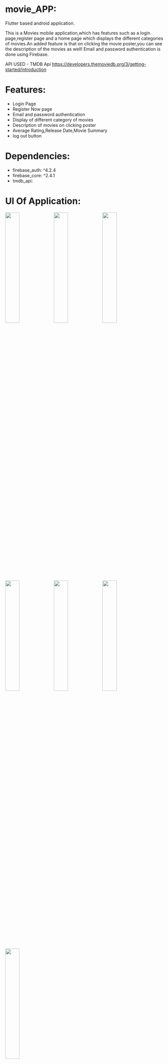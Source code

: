 # movie_APP:
Flutter based android application.

This is a Movies mobile application,which has features such as a login page,register page and a home page which displays the different categories of movies.An added feature is that on clicking the movie poster,you can see the description of the movies as well!
Email and password authentication is done using Firebase.

API USED - TMDB Api
https://developers.themoviedb.org/3/getting-started/introduction

# Features:
* Login Page
* Register Now page
* Email and password authentication
* Display of different category of movies
* Description of movies on clicking poster
* Average Rating,Release Date,Movie Summary
* log out button

# Dependencies:
* firebase_auth: ^4.2.4
* firebase_core: ^2.4.1
* tmdb_api:

# UI Of Application:
<img src="https://user-images.githubusercontent.com/98026175/210130480-6a05d178-a461-49ae-856e-037cb7f9f5cc.png" width=30% height=30%>
<img src="https://user-images.githubusercontent.com/98026175/210130501-d493e98c-22cb-42ce-adf8-39d7d3975422.png" width=30% height=30%>
<img src="https://user-images.githubusercontent.com/98026175/210130504-b2e43e23-15e2-4e18-9c9a-4489064b0e05.png" width=30% height=30%>
<img src="https://user-images.githubusercontent.com/98026175/210130508-093a12ba-2d63-472d-b7ff-daccc0d5d388.png" width=30% height=30%>
<img src="https://user-images.githubusercontent.com/98026175/210130520-76795277-8236-4a3d-a7b5-aeec6ebed593.png" width=30% height=30%>
<img src="https://user-images.githubusercontent.com/98026175/210130510-eb4368c6-f4d2-4f42-bf93-a5ebf1e867a2.png" width=30% height=30%>
<img src="https://user-images.githubusercontent.com/98026175/210130521-e2311fdf-69be-4b5e-8e72-28d1a7e21d61.png" width=30% height=30%>


# Working Of Application:
https://drive.google.com/file/d/1-yyCeIEK9VglM2Vvt3-zjZODoP9P5d9O/view?usp=share_link



<!-- ## Getting Started

This project is a starting point for a Flutter application.

A few resources to get you started if this is your first Flutter project:

- [Lab: Write your first Flutter app](https://docs.flutter.dev/get-started/codelab)
- [Cookbook: Useful Flutter samples](https://docs.flutter.dev/cookbook)

For help getting started with Flutter development, view the
[online documentation](https://docs.flutter.dev/), which offers tutorials,
samples, guidance on mobile development, and a full API reference. -->
